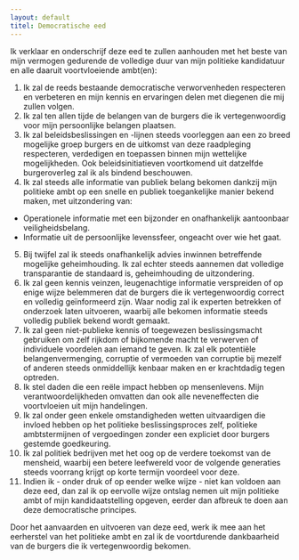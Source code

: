 ```yaml
---
layout: default
titel: Democratische eed
---
```

Ik verklaar en onderschrijf deze eed te zullen aanhouden met het beste van mijn vermogen gedurende de volledige duur van mijn politieke kandidatuur en alle daaruit voortvloeiende ambt(en):

1. Ik zal de reeds bestaande democratische verworvenheden respecteren en verbeteren en mijn kennis en ervaringen delen met diegenen die mij zullen volgen.
2. Ik zal ten allen tijde de belangen van de burgers die ik vertegenwoordig voor mijn persoonlijke belangen plaatsen.
3. Ik zal beleidsbeslissingen en -lijnen steeds voorleggen aan een zo breed mogelijke groep burgers en de uitkomst van deze raadpleging respecteren, verdedigen en toepassen binnen mijn wettelijke mogelijkheden. Ook beleidsinitiatieven voortkomend uit datzelfde burgeroverleg zal ik als bindend beschouwen.
4. Ik zal steeds alle informatie van publiek belang bekomen dankzij mijn politieke ambt op een snelle en publiek toegankelijke manier bekend maken, met uitzondering van:
  * Operationele informatie met een bijzonder en onafhankelijk aantoonbaar veiligheidsbelang.
  * Informatie uit de persoonlijke levenssfeer, ongeacht over wie het gaat.
5. Bij twijfel zal ik steeds onafhankelijk advies inwinnen betreffende mogelijke geheimhouding. Ik zal echter steeds aannemen dat volledige transparantie de standaard is, geheimhouding de uitzondering.
6. Ik zal geen kennis veinzen, leugenachtige informatie verspreiden of op enige wijze belemmeren dat de burgers die ik vertegenwoordig correct en volledig geïnformeerd zijn. Waar nodig zal ik experten betrekken of onderzoek laten uitvoeren, waarbij alle bekomen informatie steeds volledig publiek bekend wordt gemaakt.
7. Ik zal geen niet-publieke kennis of toegewezen beslissingsmacht gebruiken om zelf rijkdom of bijkomende macht te verwerven of individuele voordelen aan iemand te geven. Ik zal elk potentiële belangenvermenging, corruptie of vermoeden van corruptie bij mezelf of anderen steeds onmiddellijk kenbaar maken en er krachtdadig tegen optreden.
8. Ik stel daden die een reële impact hebben op mensenlevens. Mijn verantwoordelijkheden omvatten dan ook alle neveneffecten die voortvloeien uit mijn handelingen.
9. Ik zal onder geen enkele omstandigheden wetten uitvaardigen die invloed hebben op het politieke beslissingsproces zelf, politieke ambtstermijnen of vergoedingen zonder een expliciet door burgers gestemde goedkeuring.
10. Ik zal politiek bedrijven met het oog op de verdere toekomst van de mensheid, waarbij een betere leefwereld voor de volgende generaties steeds voorrang krijgt op korte termijn voordeel voor deze.
11. Indien ik - onder druk of op eender welke wijze - niet kan voldoen aan deze eed, dan zal ik op eervolle wijze ontslag nemen uit mijn politieke ambt of mijn kandidaatstelling opgeven, eerder dan afbreuk te doen aan deze democratische principes.

Door het aanvaarden en uitvoeren van deze eed, werk ik mee aan het eerherstel van het politieke ambt en zal ik de voortdurende dankbaarheid van de burgers die ik vertegenwoordig bekomen.
